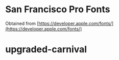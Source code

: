# San Francisco Pro Fonts

Obtained from [https://developer.apple.com/fonts/](https://developer.apple.com/fonts/)
# upgraded-carnival
